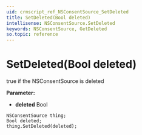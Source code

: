 ```yaml
---
uid: crmscript_ref_NSConsentSource_SetDeleted
title: SetDeleted(Bool deleted)
intellisense: NSConsentSource.SetDeleted
keywords: NSConsentSource, GetDeleted
so.topic: reference
---
```


# SetDeleted(Bool deleted)

true if the NSConsentSource is deleted

**Parameter:** 
* **deleted** Bool

```crmscript
NSConsentSource thing;
Bool deleted;
thing.SetDeleted(deleted);
```

